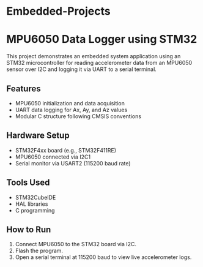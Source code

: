 # Embedded-Projects 
# MPU6050 Data Logger using STM32

This project demonstrates an embedded system application using an STM32 microcontroller for reading accelerometer data from an MPU6050 sensor over I2C and logging it via UART to a serial terminal.

## Features
- MPU6050 initialization and data acquisition
- UART data logging for Ax, Ay, and Az values
- Modular C structure following CMSIS conventions

## Hardware Setup
- STM32F4xx board (e.g., STM32F411RE)
- MPU6050 connected via I2C1
- Serial monitor via USART2 (115200 baud rate)

## Tools Used
- STM32CubeIDE
- HAL libraries
- C programming

## How to Run
1. Connect MPU6050 to the STM32 board via I2C.
2. Flash the program.
3. Open a serial terminal at 115200 baud to view live accelerometer logs.

